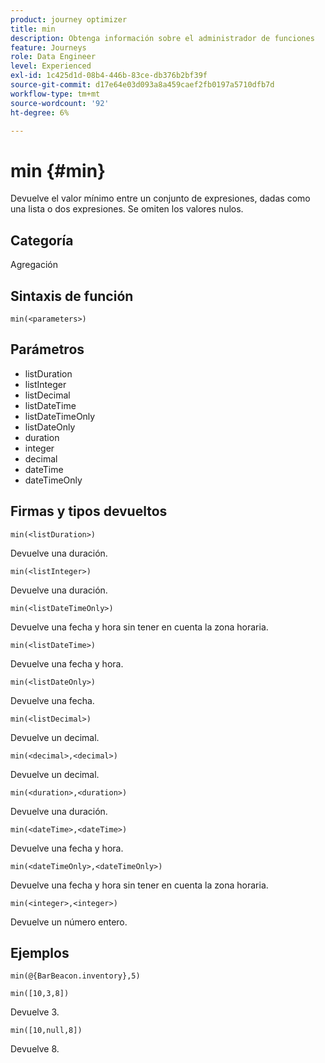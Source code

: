 ```yaml
---
product: journey optimizer
title: min
description: Obtenga información sobre el administrador de funciones
feature: Journeys
role: Data Engineer
level: Experienced
exl-id: 1c425d1d-08b4-446b-83ce-db376b2bf39f
source-git-commit: d17e64e03d093a8a459caef2fb0197a5710dfb7d
workflow-type: tm+mt
source-wordcount: '92'
ht-degree: 6%

---
```


# min {#min}

Devuelve el valor mínimo entre un conjunto de expresiones, dadas como una lista o dos expresiones. Se omiten los valores nulos.

## Categoría

Agregación

## Sintaxis de función

`min(<parameters>)`

## Parámetros

* listDuration
* listInteger
* listDecimal
* listDateTime
* listDateTimeOnly
* listDateOnly
* duration
* integer
* decimal
* dateTime
* dateTimeOnly

## Firmas y tipos devueltos

`min(<listDuration>)`

Devuelve una duración.

`min(<listInteger>)`

Devuelve una duración.

`min(<listDateTimeOnly>)`

Devuelve una fecha y hora sin tener en cuenta la zona horaria.

`min(<listDateTime>)`

Devuelve una fecha y hora.

`min(<listDateOnly>)`

Devuelve una fecha.

`min(<listDecimal>)`

Devuelve un decimal.

`min(<decimal>,<decimal>)`

Devuelve un decimal.

`min(<duration>,<duration>)`

Devuelve una duración.

`min(<dateTime>,<dateTime>)`

Devuelve una fecha y hora.

`min(<dateTimeOnly>,<dateTimeOnly>)`

Devuelve una fecha y hora sin tener en cuenta la zona horaria.

`min(<integer>,<integer>)`

Devuelve un número entero.

## Ejemplos

`min(@{BarBeacon.inventory},5)`

`min([10,3,8])`

Devuelve 3.

`min([10,null,8])`

Devuelve 8.
